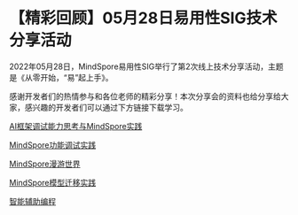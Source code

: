 # 【精彩回顾】05月28日易用性SIG技术分享活动

2022年05月28日，MindSpore易用性SIG举行了第2次线上技术分享活动，主题是《从零开始，“易”起上手》。

感谢开发者们的热情参与和各位老师的精彩分享！本次分享会的资料也给分享给大家，感兴趣的开发者们可以通过下方链接下载学习。

[AI框架调试能力思考与MindSpore实践](https://mindspore-website.obs.cn-north-4.myhuaweicloud.com/web_forum/Usability_SIG/20220528/AI框架调试能力思考与MindSpore实践.pdf)

[MindSpore功能调试实践](https://mindspore-website.obs.cn-north-4.myhuaweicloud.com/web_forum/Usability_SIG/20220528/MindSpore功能调试实践.pdf)

[MindSpore漫游世界](https://mindspore-website.obs.cn-north-4.myhuaweicloud.com/web_forum/Usability_SIG/20220528/MindSpore漫游世界.pdf)

[MindSpore模型迁移实践](https://mindspore-website.obs.cn-north-4.myhuaweicloud.com/web_forum/Usability_SIG/20220528/MindSpore模型迁移实践.pdf)

[智能辅助编程](https://mindspore-website.obs.cn-north-4.myhuaweicloud.com/web_forum/Usability_SIG/20220528/智能辅助编程.pdf)